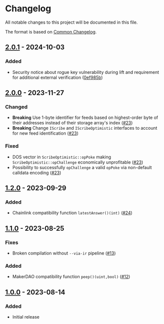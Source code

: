 # Changelog

All notable changes to this project will be documented in this file.

The format is based on [Common Changelog](https://common-changelog.org/).

[2.0.1]: https://github.com/chronicleprotocol/scribe/releases/tag/v2.0.1
[2.0.0]: https://github.com/chronicleprotocol/scribe/releases/tag/v2.0.0
[1.2.0]: https://github.com/chronicleprotocol/scribe/releases/tag/v1.2.0
[1.1.0]: https://github.com/chronicleprotocol/scribe/releases/tag/v1.1.0
[1.0.0]: https://github.com/chronicleprotocol/scribe/releases/tag/v1.0.0

## [2.0.1] - 2024-10-03

### Added

- Security notice about rogue key vulnerability during lift and requirement for additional external verification ([0ef985b](https://github.com/chronicleprotocol/scribe/commit/0ef985baebc2945017bff811bb65a883f565fc4f))

## [2.0.0] - 2023-11-27

### Changed

- **Breaking** Use 1-byte identifier for feeds based on highest-order byte of their addresses instead of their storage array's index ([#23](https://github.com/chronicleprotocol/scribe/pull/23))
- **Breaking** Change `IScribe` and `IScribeOptimistic` interfaces to account for new feed identification ([#23](https://github.com/chronicleprotocol/scribe/pull/23))

### Fixed

- DOS vector in `ScribeOptimistic::opPoke` making `ScribeOptimistic::opChallenge` economically unprofitable ([#23](https://github.com/chronicleprotocol/scribe/pull/23))
- Possibility to successfully `opChallenge` a valid `opPoke` via non-default calldata encoding ([#23](https://github.com/chronicleprotocol/scribe/pull/23))

## [1.2.0] - 2023-09-29

### Added

- Chainlink compatibility function `latestAnswer()(int)` ([#24](https://github.com/chronicleprotocol/scribe/pull/24))

## [1.1.0] - 2023-08-25

### Fixes

- Broken compilation without `--via-ir` pipeline ([#13](https://github.com/chronicleprotocol/scribe/pull/13))

### Added

- MakerDAO compatibility function `peep()(uint,bool)` ([#12](https://github.com/chronicleprotocol/scribe/pull/12))

## [1.0.0] - 2023-08-14

### Added

- Initial release
